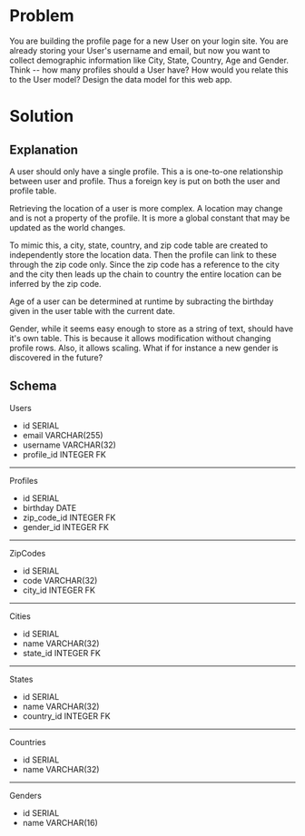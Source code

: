 # Problem

You are building the profile page for a new User on your login site. You are already storing your User's username and email, but now you want to collect demographic information like City, State, Country, Age and Gender. Think -- how many profiles should a User have? How would you relate this to the User model? Design the data model for this web app.

# Solution

## Explanation

A user should only have a single profile. This a is one-to-one relationship between user and profile. Thus a foreign key is put on both the user and profile table.

Retrieving the location of a user is more complex. A location may change and is not a property of the profile. It is more a global constant that may be updated as the world changes.

To mimic this, a city, state, country, and zip code table are created to independently store the location data. Then the profile can link to these through the zip code only. Since the zip code has a reference to the city and the city then leads up the chain to country the entire location can be inferred by the zip code.

Age of a user can be determined at runtime by subracting the birthday given in the user table with the current date.

Gender, while it seems easy enough to store as a string of text, should have it's own table. This is because it allows modification without changing profile rows. Also, it allows scaling. What if for instance a new gender is discovered in the future?

## Schema

Users

- id SERIAL
- email VARCHAR(255)
- username VARCHAR(32)
- profile_id INTEGER FK

---

Profiles

- id SERIAL
- birthday DATE
- zip_code_id INTEGER FK
- gender_id INTEGER FK

---

ZipCodes

- id SERIAL
- code VARCHAR(32)
- city_id INTEGER FK

---

Cities

- id SERIAL
- name VARCHAR(32)
- state_id INTEGER FK

---

States

- id SERIAL
- name VARCHAR(32)
- country_id INTEGER FK

---

Countries

- id SERIAL
- name VARCHAR(32)

---

Genders

- id SERIAL
- name VARCHAR(16)



